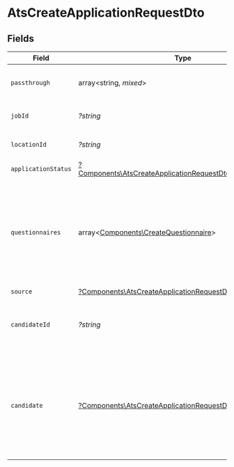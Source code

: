 # AtsCreateApplicationRequestDto


## Fields

| Field                                                                                                                                     | Type                                                                                                                                      | Required                                                                                                                                  | Description                                                                                                                               | Example                                                                                                                                   |
| ----------------------------------------------------------------------------------------------------------------------------------------- | ----------------------------------------------------------------------------------------------------------------------------------------- | ----------------------------------------------------------------------------------------------------------------------------------------- | ----------------------------------------------------------------------------------------------------------------------------------------- | ----------------------------------------------------------------------------------------------------------------------------------------- |
| `passthrough`                                                                                                                             | array<string, *mixed*>                                                                                                                    | :heavy_minus_sign:                                                                                                                        | Value to pass through to the provider                                                                                                     | {<br/>"other_known_names": "John Doe"<br/>}                                                                                               |
| `jobId`                                                                                                                                   | *?string*                                                                                                                                 | :heavy_minus_sign:                                                                                                                        | Unique identifier of the job                                                                                                              | 4071538b-3cac-4fbf-ac76-f78ed250ffdd                                                                                                      |
| `locationId`                                                                                                                              | *?string*                                                                                                                                 | :heavy_minus_sign:                                                                                                                        | Unique identifier of the location                                                                                                         | dd8d41d1-5eb8-4408-9c87-9ba44604eae4                                                                                                      |
| `applicationStatus`                                                                                                                       | [?Components\AtsCreateApplicationRequestDtoApplicationStatus](../../Models/Components/AtsCreateApplicationRequestDtoApplicationStatus.md) | :heavy_minus_sign:                                                                                                                        | N/A                                                                                                                                       |                                                                                                                                           |
| `questionnaires`                                                                                                                          | array<[Components\CreateQuestionnaire](../../Models/Components/CreateQuestionnaire.md)>                                                   | :heavy_minus_sign:                                                                                                                        | Questionnaires associated with the application                                                                                            | {<br/>"id": "right_to_work",<br/>"answers": [<br/>{<br/>"id": "answer1",<br/>"type": "text",<br/>"values": [<br/>"Yes"<br/>]<br/>}<br/>]<br/>} |
| `source`                                                                                                                                  | [?Components\AtsCreateApplicationRequestDtoSource](../../Models/Components/AtsCreateApplicationRequestDtoSource.md)                       | :heavy_minus_sign:                                                                                                                        | N/A                                                                                                                                       |                                                                                                                                           |
| `candidateId`                                                                                                                             | *?string*                                                                                                                                 | :heavy_minus_sign:                                                                                                                        | Unique identifier of the candidate. Provide this OR candidate, but not both.                                                              | e3cb75bf-aa84-466e-a6c1-b8322b257a48                                                                                                      |
| `candidate`                                                                                                                               | [?Components\AtsCreateApplicationRequestDtoCandidate](../../Models/Components/AtsCreateApplicationRequestDtoCandidate.md)                 | :heavy_minus_sign:                                                                                                                        | Candidate Properties. Provide this OR candidate_id, but not both. Providing this attempts to create a new candidate with the application. |                                                                                                                                           |